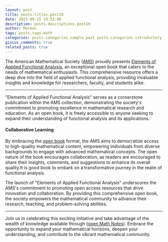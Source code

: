 ```yaml
---
layout: post
title: posts.titles.post19
date: 2023-09-15 19:53:00
description: posts.descriptions.post19
author: Mormon
tags: posts.tags.math
categories: posts.categories.sample_post posts.categories.introductory
giscus_comments: true
related_posts: true
---
```

The American Mathematical Society (<a href="https://www.ams.org/home/page">AMS</a>) proudly presents <a href="https://www.ams.org/open-math-notes/files/course-material/OMN-202306-111364-1-Course_notes-v1.pdf">Elements of Applied Functional Analysis</a>, an exceptional open book that caters to the needs of mathematical enthusiasts. This comprehensive resource offers a deep dive into the field of applied functional analysis, providing invaluable insights and knowledge for researchers, faculty, and students alike.

***

"Elements of Applied Functional Analysis" serves as a cornerstone publication within the AMS collection, demonstrating the society's commitment to promoting excellence in mathematical research and education. As an open book, it is freely accessible to anyone seeking to expand their understanding of functional analysis and its applications.


#### Collaborative Learning
>
By embracing the <a href="https://www.ams.org/open-math-notes/omn-view-listing?listingId=111364">open book</a> format, the AMS aims to democratize access to high-quality mathematical content, empowering individuals from diverse backgrounds to engage with advanced mathematical concepts. The open nature of the book encourages collaboration, as readers are encouraged to share their insights, comments, and suggestions to enhance its overall quality.It is good book to embark on a transformative journey in the realm of functional analysis.
>

The launch of "Elements of Applied Functional Analysis" underscores the AMS's commitment to promoting open access resources that drive innovation and collaboration. By providing this comprehensive open book, the society empowers the mathematical community to advance their research, teaching, and problem-solving abilities.

***

Join us in celebrating this exciting initiative and take advantage of the wealth of knowledge available through (<a href="https://www.ams.org/open-math-notes">open Math Notes</a>).
Embrace the opportunity to expand your mathematical horizons, deepen your understanding, and contribute to the vibrant mathematical community.
